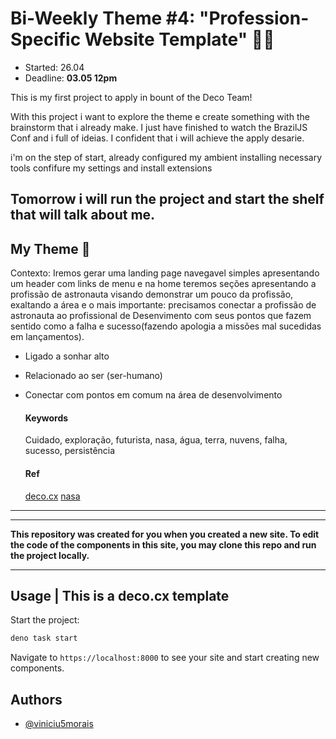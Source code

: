 # Bi-Weekly Theme #4: "Profession-Specific Website Template" 👩‍💻
- Started: 26.04
- Deadline: **03.05 12pm**

This is my first project to apply in bount of the Deco Team!

With this project i want to explore the theme e create something with the brainstorm that i already make.
I just have finished to watch the BrazilJS Conf and i full of ideias. I confident that i will achieve the apply desarie.

i'm on the step of start, already configured my ambient  installing necessary tools confifure my settings and install extensions

Tomorrow i will run the project and start the shelf that will talk about me.
---
  ## My Theme 🚀

Contexto: Iremos gerar uma landing page navegavel simples apresentando um header com links de menu e na home teremos seções apresentando a profissão de astronauta visando demonstrar um pouco da profissão, exaltando a área e o mais importante: precisamos conectar a profissão de astronauta ao profissional de Desenvimento com seus pontos que fazem sentido como a falha e sucesso(fazendo apologia a missões mal sucedidas em lançamentos).

- Ligado a sonhar alto
- Relacionado ao ser (ser-humano)
- Conectar com pontos em comum na área de desenvolvimento
  
  #### Keywords
  Cuidado, exploração, futurista, nasa, água, terra, nuvens, falha, sucesso, persistência

  #### Ref
  [deco.cx](https://www.github.com/vmorais34)
  [nasa](https://www.github.com/vmorais34)
---

---

__This repository was created for you when you created a new site. To edit the
code of the components in this site, you may clone this repo and run the project
locally.__

---
## Usage | This is a deco.cx template

Start the project:

```sh
deno task start
```

Navigate to `https://localhost:8000` to see your site and start creating new
components.


## Authors

- [@viniciu5morais](https://www.github.com/vmorais34)

